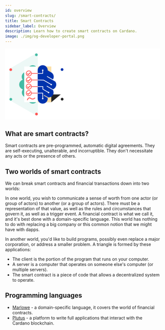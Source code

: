 ```yaml
---
id: overview
slug: /smart-contracts/
title: Smart Contracts
sidebar_label: Overview
description: Learn how to create smart contracts on Cardano.
image: ./img/og-developer-portal.png
--- 
```


![Smart Contracts](../../static/img/card-smart-contracts-title.svg)

## What are smart contracts?
Smart contracts are pre-programmed, automatic digital agreements. They are self-executing, unalterable, and incorruptible. They don't necessitate any acts or the presence of others.

## Two worlds of smart contracts
We can break smart contracts and financial transactions down into two worlds: 

In one world, you wish to communicate a sense of worth from one actor (or group of actors) to another (or a group of actors). There must be a representation of that value, as well as the rules and circumstances that govern it, as well as a trigger event. A financial contract is what we call it, and it's best done with a domain-specific language. This world has nothing to do with replacing a big company or this common notion that we might have with dapps.

In another world, you'd like to build programs, possibly even replace a major corporation, or address a smaller problem. A triangle is formed by these applications:

- The client is the portion of the program that runs on your computer.
- A server is a computer that operates on someone else's computer (or multiple servers).
- The smart contract is a piece of code that allows a decentralized system to operate.

## Programming languages
- [Marlowe](marlowe) - a domain-specific language, it covers the world of financial contracts.
- [Plutus](plutus) - a platform to write full applications that interact with the Cardano blockchain. 
